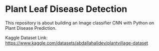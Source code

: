 # Plant Leaf Disease Detection
This repository is about building an Image classifier CNN with Python on Plant Disease Prediction.

Kaggle Dataset Link: https://www.kaggle.com/datasets/abdallahalidev/plantvillage-dataset
